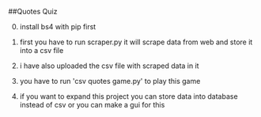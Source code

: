 ##Quotes Quiz 

0) install bs4 with pip first

1) first you have to run scraper.py it will scrape data from web and store it into a csv file

2) i have also uploaded the csv file with scraped data in it

3) you have to run 'csv quotes game.py' to play this game

4) if you want to expand this project you can store data into database instead of csv or you can make a gui for this
